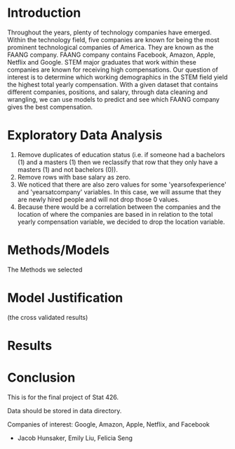 # Introduction
Throughout the years, plenty of technology companies have emerged. Within the technology field, five companies are known for being the most prominent technological companies of America. They are known as the FAANG company. FAANG company contains Facebook, Amazon, Apple, Netflix and Google. STEM major graduates that work within these companies are known for receiving high compensations. Our question of interest is to determine which working demographics in the STEM field yield the highest total yearly compensation.
With a given dataset that contains different companies, positions, and salary, through data cleaning and wrangling, we can use models to predict and see which FAANG company gives the best compensation. 


# Exploratory Data Analysis
1. Remove duplicates of education status (i.e. if someone had a bachelors (1) and a masters (1) then we reclassify that row that they only have a masters (1) and not bachelors (0)).
2. Remove rows with base salary as zero.
3. We noticed that there are also zero values for some 'yearsofexperience' and 'yearsatcompany' variables. In this case, we will assume that they are newly hired people and will not drop those 0 values.
4. Because there would be a correlation between the companies and the location of where the companies are based in in relation to the total yearly compensation variable, we decided to drop the location variable.


# Methods/Models
The Methods we selected

# Model Justification
(the cross validated results)


# Results


# Conclusion

This is for the final project of Stat 426.

Data should be stored in data directory.

Companies of interest: Google, Amazon, Apple, Netflix, and Facebook

- Jacob Hunsaker, Emily Liu, Felicia Seng
